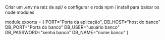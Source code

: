 Criar um .env na raiz de api/ e configurar e roda npm i install para baixar os node modules

module.exports = {
    PORT="Porta da aplicação",
    DB_HOST="host do banco"
    DB_PORT="Porta do banco"
    DB_USER="usuário banco"
    DB_PASSWORD="senha banco"
    DB_NAME="nome banco"
}
